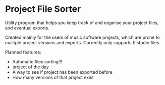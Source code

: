 # Project File Sorter
Utility program that helps you keep track of and organise your project files, and eventual exports.

Created mainly for the users of music software projects, which are prone to mulitple project versions and exports.
Currently only supports fl studio files.

Planned features:
- Automatic files sorting!!!
- project of the day
- A way to see if project has been exported before
- How many versions of that project exist
